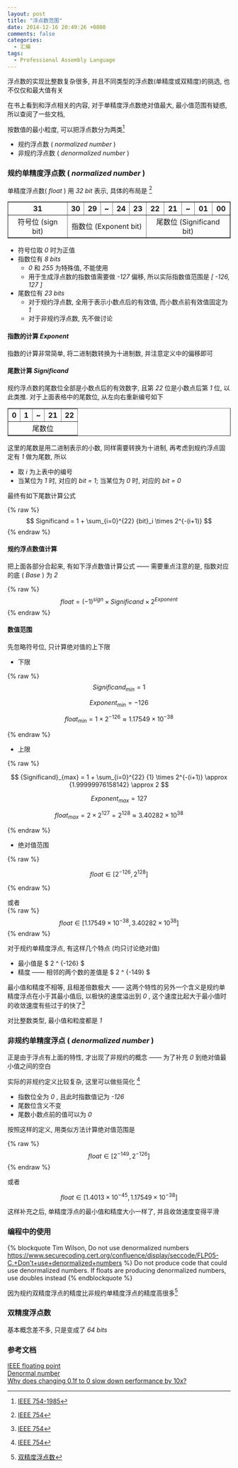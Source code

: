 ```yaml
---
layout: post
title: "浮点数范围"
date: 2014-12-16 20:49:26 +0800
comments: false
categories: 
  - 汇编
tags: 
  - Professional Assembly Language
---
```


浮点数的实现比整数复杂很多, 并且不同类型的浮点数(单精度或双精度)的挑选, 也不仅仅和最大值有关

在书上看到和浮点相关的内容, 对于单精度浮点数绝对值最大, 最小值范围有疑惑, 所以查阅了一些文档, 

按数值的最小粒度, 可以把浮点数分为两类[^1]
* 规约浮点数 ( _normalized number_ )
* 非规约浮点数 ( _denormalized number_ )

<!--more-->

### 规约单精度浮点数 ( _normalized number_ )

[^1]:[IEEE 754-1985](http://en.wikipedia.org/wiki/IEEE_754-1985#Single-precision_32-bit)  

单精度浮点数( _float_ ) 用 _32 bit_ 表示, 具体的布局是 [^2]

[^2]:[IEEE 754](http://zh.wikipedia.org/wiki/IEEE_754)

<table border = '1' align="center">
<tr>
<th style="text-align:center">31</th>
<th style="text-align:center">30</th>
<th style="text-align:center">29</th>
<th style="text-align:center">~</th>
<th style="text-align:center">24</th>
<th style="text-align:center">23</th>
<th style="text-align:center">22</th>
<th style="text-align:center">21</th>
<th style="text-align:center">~</th>
<th style="text-align:center">01</th>
<th style="text-align:center">00</th>
</tr>
<tr>
<td style="text-align:center">符号位 (sign bit)</td>
<td style="text-align:center" colspan='5'>指数位 (Exponent bit)</td>
<td style="text-align:center" colspan='5'>尾数位 (Significand bit)</td>
</tr>
</table>

* 符号位取 _0_ 时为正值
* 指数位有 _8 bits_
    * _0_ 和 _255_ 为特殊值, 不能使用
    * 用于生成浮点数的指数值需要做 _-127_ 偏移, 所以实际指数值范围是 _[ -126, 127 ]_
* 尾数位有 _23 bits_
    * 对于规约浮点数, 全用于表示小数点后的有效值, 而小数点前有效值固定为 _1_
    * 对于非规约浮点数, 先不做讨论 
    

#### 指数的计算 _Exponent_

指数的计算非常简单, 将二进制数转换为十进制数, 并注意定义中的偏移即可

#### 尾数计算 _Significand_

规约浮点数的尾数位全部是小数点后的有效数字, 且第 _22_ 位是小数点后第 _1_ 位, 以此类推. 对于上面表格中的尾数位, 从左向右重新编号如下

<table border = '1' style="text-align:center">
<tr>
<th style="text-align:center">0</th>
<th style="text-align:center">1</th>
<th style="text-align:center">~</th>
<th style="text-align:center">21</th>
<th style="text-align:center">22</th>
<tr>
<td style="text-align:center" colspan='5'>尾数位</td>
</tr>
</tr>
</table>

这里的尾数是用二进制表示的小数, 同样需要转换为十进制, 再考虑到规约浮点固定有 _1_ 做为尾数, 所以
	
* 取 _i_ 为上表中的编号
* 当某位为 _1_ 时, 对应的 _bit = 1_; 当某位为 _0_ 时, 对应的 _bit = 0_

最终有如下尾数计算公式

{% raw %}
$$
Significand = 1 + \sum_{i=0}^{22} {bit}_i \times 2^{-(i+1)}
$$
{% endraw %}

#### 规约浮点数值计算

把上面各部分合起来, 有如下浮点数值计算公式 —— 需要重点注意的是, 指数对应的底 ( _Base_ ) 为 _2_

{% raw %}
$$
float = (-1) ^ {sign} \times {Significand} \times 2 ^ {Exponent}
$$
{% endraw %}

#### 数值范围

先忽略符号位, 只计算绝对值的上下限
	
* 下限

{% raw %}
$$
{Significand}_{min} = 1
$$

$$
{Exponent}_{min} = {-126}
$$

$$
{float}_{min} = 1 \times 2^{-126} \approx {1.17549} \times {10}^{-38}
$$

{% endraw %}

* 上限

{% raw %}

$$
{Significand}_{max} = 1 + \sum_{i=0}^{22} {1} \times 2^{-(i+1)} \approx {1.99999976158142} \approx 2
$$
	
$$
{Exponent}_{max} = 127 
$$

$$
{float}_{max} = 2 \times 2 ^ {127} = 2 ^ {128} \approx {3.40282} \times {10} ^ {38}
$$

{% endraw %}
	
* 绝对值范围

{% raw %}

$$
{float} \in \lbrack 2 ^ {-126} , 2 ^ {128} \rbrack
$$

{% endraw %}
	
或者  
{% raw %}
$$
{float} \in \lbrack {1.17549} \times {10}^{-38} , {3.40282} \times {10} ^ {38} \rbrack
$$
{% endraw %}
  
对于规约单精度浮点, 有这样几个特点 (均只讨论绝对值)

* 最小值是 $ 2 ^ {-126} $
* 精度 —— 相邻的两个数的差值是 $ 2 ^ {-149} $  
  最小值和精度不相等, 且相差倍数极大 —— 这两个特性的另外一个含义是规约单精度浮点在小于其最小值后, 以极快的速度溢出到 _0_ , 这个速度比起大于最小值时的收敛速度有些过于的快了[^2]



对比整数类型, 最小值和粒度都是 _1_

### 非规约单精度浮点 ( _denormalized number_ )




正是由于浮点有上面的特性, 才出现了非规约的概念 —— 为了补充 _0_ 到绝对值最小值之间的空白

实际的非规约定义比较复杂, 这里可以做些简化 [^2]



* 指数位全为 _0_ , 且此时指数值记为 _-126_
* 尾数位含义不变
* 尾数小数点前的值可以为 _0_

按照这样的定义, 用类似方法计算绝对值范围是

{% raw %}
$$
{float} \in \lbrack 2 ^ {-149},2 ^ {-126} \rbrack
$$
{% endraw %}
	
或者

$$
{float} \in \lbrack {1.4013} \times 10 ^ {-45}, {1.17549} \times {10}^{-38} \rbrack
$$这样补充之后, 单精度浮点的最小值和精度大小一样了, 并且收敛速度变得平滑
	
### 编程中的使用


{% blockquote Tim Wilson, Do not use denormalized numbers https://www.securecoding.cert.org/confluence/display/seccode/FLP05-C.+Don't+use+denormalized+numbers %}
Do not produce code that could use denormalized numbers. If floats are producing denormalized numbers, use doubles instead
{% endblockquote %}


因为规约双精度浮点的精度比非规约单精度浮点的精度高很多[^3]

[^3]:[双精度浮点数](http://zh.wikipedia.org/wiki/雙精度浮點數)

### 双精度浮点数

基本概念差不多, 只是变成了 _64 bits_

### 参考文档
[IEEE floating point](http://en.wikipedia.org/wiki/IEEE_floating_point)   
[Denormal number](http://en.wikipedia.org/wiki/Denormal_number)    
[Why does changing 0.1f to 0 slow down performance by 10x?](http://stackoverflow.com/questions/9314534/why-does-changing-0-1f-to-0-slow-down-performance-by-10x/9314926#9314926)   





